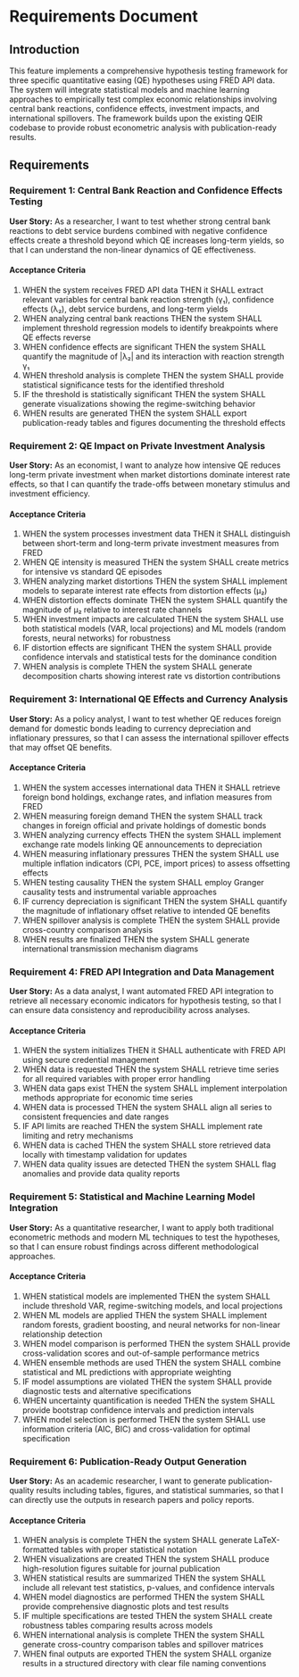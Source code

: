 # Requirements Document

## Introduction

This feature implements a comprehensive hypothesis testing framework for three specific quantitative easing (QE) hypotheses using FRED API data. The system will integrate statistical models and machine learning approaches to empirically test complex economic relationships involving central bank reactions, confidence effects, investment impacts, and international spillovers. The framework builds upon the existing QEIR codebase to provide robust econometric analysis with publication-ready results.

## Requirements

### Requirement 1: Central Bank Reaction and Confidence Effects Testing

**User Story:** As a researcher, I want to test whether strong central bank reactions to debt service burdens combined with negative confidence effects create a threshold beyond which QE increases long-term yields, so that I can understand the non-linear dynamics of QE effectiveness.

#### Acceptance Criteria

1. WHEN the system receives FRED API data THEN it SHALL extract relevant variables for central bank reaction strength (γ₁), confidence effects (λ₂), debt service burdens, and long-term yields
2. WHEN analyzing central bank reactions THEN the system SHALL implement threshold regression models to identify breakpoints where QE effects reverse
3. WHEN confidence effects are significant THEN the system SHALL quantify the magnitude of |λ₂| and its interaction with reaction strength γ₁
4. WHEN threshold analysis is complete THEN the system SHALL provide statistical significance tests for the identified threshold
5. IF the threshold is statistically significant THEN the system SHALL generate visualizations showing the regime-switching behavior
6. WHEN results are generated THEN the system SHALL export publication-ready tables and figures documenting the threshold effects

### Requirement 2: QE Impact on Private Investment Analysis

**User Story:** As an economist, I want to analyze how intensive QE reduces long-term private investment when market distortions dominate interest rate effects, so that I can quantify the trade-offs between monetary stimulus and investment efficiency.

#### Acceptance Criteria

1. WHEN the system processes investment data THEN it SHALL distinguish between short-term and long-term private investment measures from FRED
2. WHEN QE intensity is measured THEN the system SHALL create metrics for intensive vs standard QE episodes
3. WHEN analyzing market distortions THEN the system SHALL implement models to separate interest rate effects from distortion effects (μ₂)
4. WHEN distortion effects dominate THEN the system SHALL quantify the magnitude of μ₂ relative to interest rate channels
5. WHEN investment impacts are calculated THEN the system SHALL use both statistical models (VAR, local projections) and ML models (random forests, neural networks) for robustness
6. IF distortion effects are significant THEN the system SHALL provide confidence intervals and statistical tests for the dominance condition
7. WHEN analysis is complete THEN the system SHALL generate decomposition charts showing interest rate vs distortion contributions

### Requirement 3: International QE Effects and Currency Analysis

**User Story:** As a policy analyst, I want to test whether QE reduces foreign demand for domestic bonds leading to currency depreciation and inflationary pressures, so that I can assess the international spillover effects that may offset QE benefits.

#### Acceptance Criteria

1. WHEN the system accesses international data THEN it SHALL retrieve foreign bond holdings, exchange rates, and inflation measures from FRED
2. WHEN measuring foreign demand THEN the system SHALL track changes in foreign official and private holdings of domestic bonds
3. WHEN analyzing currency effects THEN the system SHALL implement exchange rate models linking QE announcements to depreciation
4. WHEN measuring inflationary pressures THEN the system SHALL use multiple inflation indicators (CPI, PCE, import prices) to assess offsetting effects
5. WHEN testing causality THEN the system SHALL employ Granger causality tests and instrumental variable approaches
6. IF currency depreciation is significant THEN the system SHALL quantify the magnitude of inflationary offset relative to intended QE benefits
7. WHEN spillover analysis is complete THEN the system SHALL provide cross-country comparison analysis
8. WHEN results are finalized THEN the system SHALL generate international transmission mechanism diagrams

### Requirement 4: FRED API Integration and Data Management

**User Story:** As a data analyst, I want automated FRED API integration to retrieve all necessary economic indicators for hypothesis testing, so that I can ensure data consistency and reproducibility across analyses.

#### Acceptance Criteria

1. WHEN the system initializes THEN it SHALL authenticate with FRED API using secure credential management
2. WHEN data is requested THEN the system SHALL retrieve time series for all required variables with proper error handling
3. WHEN data gaps exist THEN the system SHALL implement interpolation methods appropriate for economic time series
4. WHEN data is processed THEN the system SHALL align all series to consistent frequencies and date ranges
5. IF API limits are reached THEN the system SHALL implement rate limiting and retry mechanisms
6. WHEN data is cached THEN the system SHALL store retrieved data locally with timestamp validation for updates
7. WHEN data quality issues are detected THEN the system SHALL flag anomalies and provide data quality reports

### Requirement 5: Statistical and Machine Learning Model Integration

**User Story:** As a quantitative researcher, I want to apply both traditional econometric methods and modern ML techniques to test the hypotheses, so that I can ensure robust findings across different methodological approaches.

#### Acceptance Criteria

1. WHEN statistical models are implemented THEN the system SHALL include threshold VAR, regime-switching models, and local projections
2. WHEN ML models are applied THEN the system SHALL implement random forests, gradient boosting, and neural networks for non-linear relationship detection
3. WHEN model comparison is performed THEN the system SHALL provide cross-validation scores and out-of-sample performance metrics
4. WHEN ensemble methods are used THEN the system SHALL combine statistical and ML predictions with appropriate weighting
5. IF model assumptions are violated THEN the system SHALL provide diagnostic tests and alternative specifications
6. WHEN uncertainty quantification is needed THEN the system SHALL provide bootstrap confidence intervals and prediction intervals
7. WHEN model selection is performed THEN the system SHALL use information criteria (AIC, BIC) and cross-validation for optimal specification

### Requirement 6: Publication-Ready Output Generation

**User Story:** As an academic researcher, I want to generate publication-quality results including tables, figures, and statistical summaries, so that I can directly use the outputs in research papers and policy reports.

#### Acceptance Criteria

1. WHEN analysis is complete THEN the system SHALL generate LaTeX-formatted tables with proper statistical notation
2. WHEN visualizations are created THEN the system SHALL produce high-resolution figures suitable for journal publication
3. WHEN statistical results are summarized THEN the system SHALL include all relevant test statistics, p-values, and confidence intervals
4. WHEN model diagnostics are performed THEN the system SHALL provide comprehensive diagnostic plots and test results
5. IF multiple specifications are tested THEN the system SHALL create robustness tables comparing results across models
6. WHEN international analysis is complete THEN the system SHALL generate cross-country comparison tables and spillover matrices
7. WHEN final outputs are exported THEN the system SHALL organize results in a structured directory with clear file naming conventions